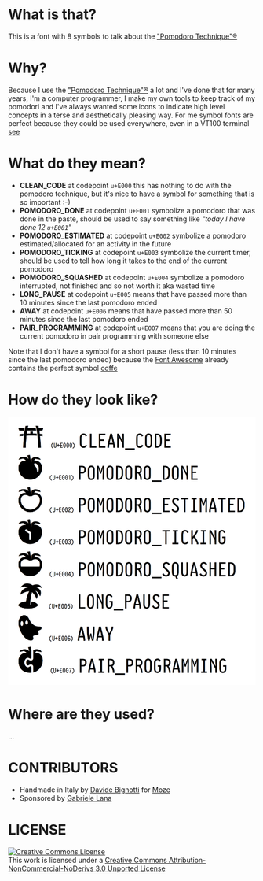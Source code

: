 # What is that?
This is a font with 8 symbols to talk about the ["Pomodoro Technique"®](http://pomodorotechnique.com/)

# Why?
Because I use the ["Pomodoro Technique"®](http://pomodorotechnique.com/) a lot and I've done that for many years, I'm a computer programmer, I make my own tools to keep track of my pomodori and I've always wanted some icons to indicate high level concepts in a terse and aesthetically pleasing way. For me symbol fonts are perfect because they could be used everywhere, even in a VT100 terminal [see](https://github.com/gabrielelana/awesome-terminal-fonts)

# What do they mean?
* **CLEAN_CODE** at codepoint `u+E000` this has nothing to do with the pomodoro technique, but it's nice to have a symbol for something that is so important :-)
* **POMODORO_DONE** at codepoint `u+E001` symbolize a pomodoro that was done in the paste, should be used to say something like _"today I have done 12 `u+E001`"_
* **POMODORO_ESTIMATED** at codepoint `u+E002` symbolize a pomodoro estimated/allocated for an activity in the future
* **POMODORO_TICKING** at codepoint `u+E003` symbolize the current timer, should be used to tell how long it takes to the end of the current pomodoro
* **POMODORO_SQUASHED** at codepoint `u+E004` symbolize a pomodoro interrupted, not finished and so not worth it aka wasted time
* **LONG_PAUSE** at codepoint `u+E005` means that have passed more than 10 minutes since the last pomodoro ended
* **AWAY** at codepoint `u+E006` means that have passed more than 50 minutes since the last pomodoro ended
* **PAIR_PROGRAMMING** at codepoint `u+E007` means that you are doing the current pomodoro in pair programming with someone else

Note that I don't have a symbol for a short pause (less than 10 minutes since the last pomodoro ended) because the [Font Awesome](http://fontawesome.io) already contains the perfect symbol [coffe](http://fontawesome.io/icon/coffee)

# How do they look like?
![pomicons](https://github.com/gabrielelana/pomicons/raw/master/.screenshots/pomicons.png)

# Where are they used?
...

# CONTRIBUTORS
* Handmade in Italy by [Davide Bignotti](http://www.davidebignotti.com) for [Moze](www.mozestudio.com)
* Sponsored by [Gabriele Lana](http://gabrielelana.it)

# LICENSE
<a rel="license" href="http://creativecommons.org/licenses/by-nc-nd/3.0/"><img alt="Creative Commons License" style="border-width:0" src="http://i.creativecommons.org/l/by-nc-nd/3.0/88x31.png" /></a><br />This work is licensed under a <a rel="license" href="http://creativecommons.org/licenses/by-nc-nd/3.0/">Creative Commons Attribution-NonCommercial-NoDerivs 3.0 Unported License</a>
